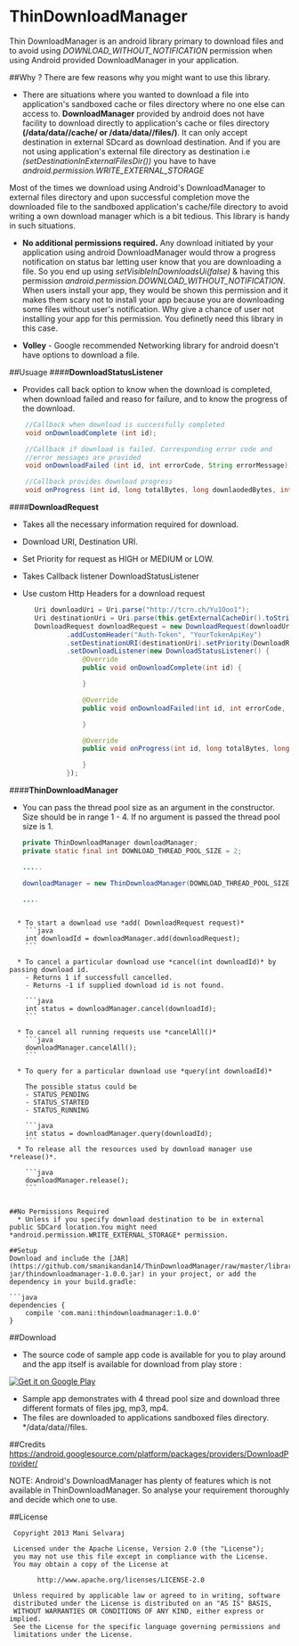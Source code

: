 ThinDownloadManager
===================

Thin DownloadManager is an android library primary to download files and to avoid using *DOWNLOAD_WITHOUT_NOTIFICATION* permission when using Android provided DownloadManager in your application.


##Why ?
  There are few reasons why you might want to use this library.

  * There are situations where you wanted to download a file into application's sandboxed cache or files directory where no one else can access to. **DownloadManager** provided by android does not have facility to download directly to application's cache or files directory **(/data/data/<package>/cache/ or /data/data/<pacakge>/files/)**. It can only accept destination in external SDcard as download destination. And if you are not using application's external file directory as destination i.e *(setDestinationInExternalFilesDir())* you have to have *android.permission.WRITE_EXTERNAL_STORAGE*

  Most of the times we download using Android's DownloadManager to external files directory and upon successful completion move the downloaded file to the sandboxed application's cache/file directory to avoid writing a own download manager which is a bit tedious. This library is handy in such situations.

  * **No additional permissions required.** Any download initiated by your application using android DownloadManager would throw a progress notification on status bar letting user know that you are downloading a file. So you end up using *setVisibleInDownloadsUi(false)* & having this permission *android.permission.DOWNLOAD_WITHOUT_NOTIFICATION*. When users install your app, they would be shown this permission and it makes them scary not to install your app because you are downloading some files without user's notification. Why give a chance of user not installing your app for this permission. You definetly need this library in this case.

  * **Volley** - Google recommended Networking library for android doesn't have options to download a file.


##Usuage
####**DownloadStatusListener**
  * Provides call back option to know when the download is completed, when download failed and reaso for failure, and to know the progress of the download.
``` java
    //Callback when download is successfully completed
    void onDownloadComplete (int id);

    //Callback if download is failed. Corresponding error code and
    //error messages are provided
    void onDownloadFailed (int id, int errorCode, String errorMessage);

    //Callback provides download progress
    void onProgress (int id, long totalBytes, long downlaodedBytes, int progress);

```

####**DownloadRequest**
  * Takes all the necessary information required for download.
  * Download URI, Destination URI.
  * Set Priority for request as HIGH or MEDIUM or LOW.
  * Takes Callback listener DownloadStatusListener
  * Use custom Http Headers for a download request

     ``` java
        Uri downloadUri = Uri.parse("http://tcrn.ch/Yu1Ooo1");
        Uri destinationUri = Uri.parse(this.getExternalCacheDir().toString()+"/test.mp4");
        DownloadRequest downloadRequest = new DownloadRequest(downloadUri)
                .addCustomHeader("Auth-Token", "YourTokenApiKey")
                .setDestinationURI(destinationUri).setPriority(DownloadRequest.Priority.HIGH)
                .setDownloadListener(new DownloadStatusListener() {
                    @Override
                    public void onDownloadComplete(int id) {

                    }

                    @Override
                    public void onDownloadFailed(int id, int errorCode, String errorMessage) {

                    }

                    @Override
                    public void onProgress(int id, long totalBytes, long downlaodedBytes, int progress)) {

                    }
                });

     ```

####**ThinDownloadManager**
  * You can pass the thread pool size as an argument in the constructor. Size should be in range 1 - 4. If no argument is passed the thread pool size is 1.
  	``` java
    private ThinDownloadManager downloadManager;
    private static final int DOWNLOAD_THREAD_POOL_SIZE = 2;

    .....

    downloadManager = new ThinDownloadManager(DOWNLOAD_THREAD_POOL_SIZE);

    ....
```

  * To start a download use *add( DownloadRequest request)*
   	```java
   	int downloadId = downloadManager.add(downloadRequest);
   	```

  * To cancel a particular download use *cancel(int downloadId)* by passing download id.
  	- Returns 1 if successfull cancelled.
  	- Returns -1 if supplied download id is not found.

  	```java
  	int status = downloadManager.cancel(downloadId);
  	```

  * To cancel all running requests use *cancelAll()*
  	```java
  	downloadManager.cancelAll();
  	```

  * To query for a particular download use *query(int downloadId)*

    The possible status could be
  	- STATUS_PENDING
  	- STATUS_STARTED
  	- STATUS_RUNNING

  	```java
  	int status = downloadManager.query(downloadId);
  	```
  * To release all the resources used by download manager use *release()*.

  	```java
  	downloadManager.release();
  	```


##No Permissions Required
  * Unless if you specify download destination to be in external public SDCard location.You might need *android.permission.WRITE_EXTERNAL_STORAGE* permission.

##Setup
Download and include the [JAR](https://github.com/smanikandan14/ThinDownloadManager/raw/master/library-jar/thindownloadmanager-1.0.0.jar) in your project, or add the dependency in your build.gradle:

```java
dependencies {
    compile 'com.mani:thindownloadmanager:1.0.0'
}
```

##Download
* The source code of sample app code is available for you to play around and the app itself is available for download from play store :


<a href="https://play.google.com/store/apps/details?id=com.mani.thindownloadmanager.app">
  <img alt="Get it on Google Play"
       src="https://developer.android.com/images/brand/en_app_rgb_wo_60.png" />
</a>

* Sample app demonstrates with 4 thread pool size and download three different formats of files jpg, mp3, mp4.
* The files are downloaded to applications sandboxed files directory. */data/data/<package>/files.

##Credits
https://android.googlesource.com/platform/packages/providers/DownloadProvider/

NOTE: Android's DownloadManager has plenty of features which is not available in ThinDownloadManager. So analyse your requirement thoroughly and decide which one to use.

##License
```
 Copyright 2013 Mani Selvaraj

 Licensed under the Apache License, Version 2.0 (the "License");
 you may not use this file except in compliance with the License.
 You may obtain a copy of the License at

       http://www.apache.org/licenses/LICENSE-2.0

 Unless required by applicable law or agreed to in writing, software
 distributed under the License is distributed on an "AS IS" BASIS,
 WITHOUT WARRANTIES OR CONDITIONS OF ANY KIND, either express or implied.
 See the License for the specific language governing permissions and
 limitations under the License.
```



